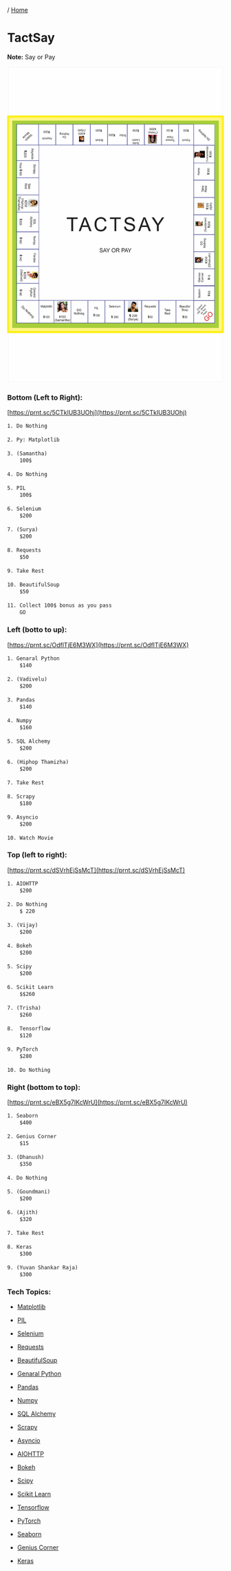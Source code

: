 / [Home](index.md)

# TactSay

**Note:** Say or Pay


![TactSay](https://github.com/rajasgs/rjwiki/blob/master/images/tactsay-2.1.jpg?raw=true)

### Bottom (Left to Right):
[https://prnt.sc/5CTklUB3UOhj](https://prnt.sc/5CTklUB3UOhj)
```
1. Do Nothing

2. Py: Matplotlib

3. (Samantha)
	100$

4. Do Nothing

5. PIL
	100$

6. Selenium
	$200

7. (Surya)
	$200

8. Requests
	$50

9. Take Rest

10. BeautifulSoup
	$50

11. Collect 100$ bonus as you pass
	GO
```



### Left (botto to up):
[https://prnt.sc/OdflTjE6M3WX](https://prnt.sc/OdflTjE6M3WX)
```
1. Genaral Python
	$140

2. (Vadivelu)
	$200

3. Pandas
	$140

4. Numpy
	$160

5. SQL Alchemy
	$200

6. (Hiphop Thamizha)
	$200

7. Take Rest

8. Scrapy
	$180

9. Asyncio
	$200

10. Watch Movie
```




### Top (left to right):
[https://prnt.sc/dSVrhEjSsMcT](https://prnt.sc/dSVrhEjSsMcT)
```
1. AIOHTTP
	$200

2. Do Nothing
	$ 220

3. (Vijay)
	$200

4. Bokeh
	$200

5. Scipy
	$200

6. Scikit Learn
	$$260

7. (Trisha)
	$260

8.  Tensorflow
	$120

9. PyTorch
	$280

10. Do Nothing
```



### Right (bottom to top):
[https://prnt.sc/eBX5g7IKcWrU](https://prnt.sc/eBX5g7IKcWrU)
```
1. Seaborn
	$400

2. Genius Corner
	$15

3. (Dhanush)
	$350

4. Do Nothing

5. (Goundmani)
	$200

6. (Ajith)
	$320

7. Take Rest

8. Keras
	$300

9. (Yuvan Shankar Raja)
	$300
```



### Tech Topics:

- [Matplotlib](ts-1-matplotlib.md)

- [PIL](ts-1-template.md)

- [Selenium](ts-1-template.md)

- [Requests](ts-1-template.md)

- [BeautifulSoup](ts-1-template.md)

- [Genaral Python](ts-1-template.md)

- [Pandas](ts-1-template.md)

- [Numpy](ts-1-template.md)

- [SQL Alchemy](ts-1-template.md)

- [Scrapy](ts-1-template.md)

- [Asyncio](ts-1-template.md)

- [AIOHTTP](ts-1-template.md)

- [Bokeh](ts-1-template.md)

- [Scipy](ts-1-template.md)

- [Scikit Learn](ts-1-template.md)

- [Tensorflow](ts-1-template.md)

- [PyTorch](ts-1-template.md)

- [Seaborn](ts-1-template.md)

- [Genius Corner](ts-1-template.md)

- [Keras](ts-1-template.md)




